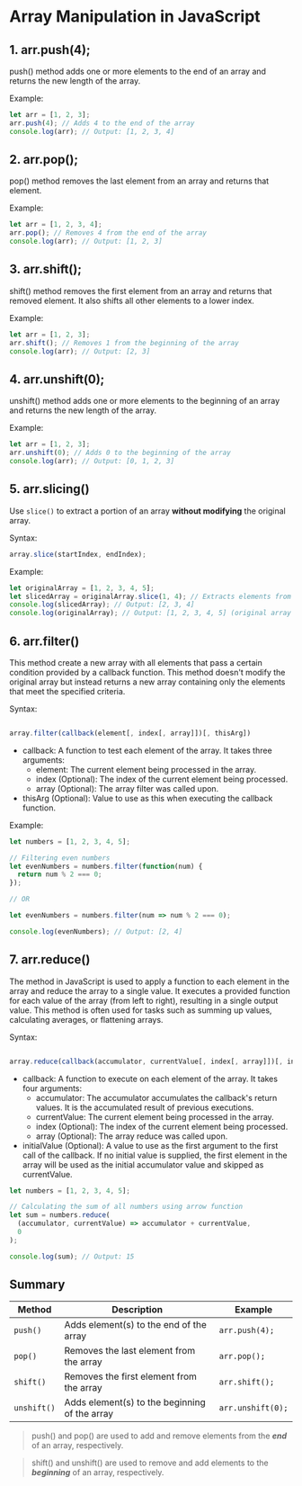 # Array Manipulation in JavaScript

## 1. arr.push(4);

push() method adds one or more elements to the end of an array and returns the new length of the array.

Example:

```javascript
let arr = [1, 2, 3];
arr.push(4); // Adds 4 to the end of the array
console.log(arr); // Output: [1, 2, 3, 4]
```

## 2. arr.pop();

pop() method removes the last element from an array and returns that element.

Example:

```javascript
let arr = [1, 2, 3, 4];
arr.pop(); // Removes 4 from the end of the array
console.log(arr); // Output: [1, 2, 3]
```

## 3. arr.shift();

shift() method removes the first element from an array and returns that removed element. It also shifts all other elements to a lower index.

Example:

```javascript
let arr = [1, 2, 3];
arr.shift(); // Removes 1 from the beginning of the array
console.log(arr); // Output: [2, 3]
```

## 4. arr.unshift(0);

unshift() method adds one or more elements to the beginning of an array and returns the new length of the array.

Example:

```javascript
let arr = [1, 2, 3];
arr.unshift(0); // Adds 0 to the beginning of the array
console.log(arr); // Output: [0, 1, 2, 3]
```

## 5. arr.slicing()

Use `slice()` to extract a portion of an array **without modifying** the original array.

Syntax:

```javascript
array.slice(startIndex, endIndex);
```

Example:

```javascript
let originalArray = [1, 2, 3, 4, 5];
let slicedArray = originalArray.slice(1, 4); // Extracts elements from index 1 to 3
console.log(slicedArray); // Output: [2, 3, 4]
console.log(originalArray); // Output: [1, 2, 3, 4, 5] (original array remains unchanged)
```

## 6. arr.filter()

This method create a new array with all elements that pass a certain condition provided by a callback function. This method doesn't modify the original array but instead returns a new array containing only the elements that meet the specified criteria.

Syntax:

```javascript

array.filter(callback(element[, index[, array]])[, thisArg])
```

- callback: A function to test each element of the array. It takes three arguments:
  - element: The current element being processed in the array.
  - index (Optional): The index of the current element being processed.
  - array (Optional): The array filter was called upon.
- thisArg (Optional): Value to use as this when executing the callback function.

Example:

```JavaScript
let numbers = [1, 2, 3, 4, 5];

// Filtering even numbers
let evenNumbers = numbers.filter(function(num) {
  return num % 2 === 0;
});

// OR

let evenNumbers = numbers.filter(num => num % 2 === 0);

console.log(evenNumbers); // Output: [2, 4]

```

## 7. arr.reduce()

The method in JavaScript is used to apply a function to each element in the array and reduce the array to a single value. It executes a provided function for each value of the array (from left to right), resulting in a single output value. This method is often used for tasks such as summing up values, calculating averages, or flattening arrays.

Syntax:

```javascript

array.reduce(callback(accumulator, currentValue[, index[, array]])[, initialValue])
```

- callback: A function to execute on each element of the array. It takes four arguments:
  - accumulator: The accumulator accumulates the callback's return values. It is the accumulated result of previous executions.
  - currentValue: The current element being processed in the array.
  - index (Optional): The index of the current element being processed.
  - array (Optional): The array reduce was called upon.
- initialValue (Optional): A value to use as the first argument to the first call of the callback. If no initial value is supplied, the first element in the array will be used as the initial accumulator value and skipped as currentValue.

```javascript
let numbers = [1, 2, 3, 4, 5];

// Calculating the sum of all numbers using arrow function
let sum = numbers.reduce(
  (accumulator, currentValue) => accumulator + currentValue,
  0
);

console.log(sum); // Output: 15
```

## Summary

| Method      | Description                                   | Example           |
| ----------- | --------------------------------------------- | ----------------- |
| `push()`    | Adds element(s) to the end of the array       | `arr.push(4);`    |
| `pop()`     | Removes the last element from the array       | `arr.pop();`      |
| `shift()`   | Removes the first element from the array      | `arr.shift();`    |
| `unshift()` | Adds element(s) to the beginning of the array | `arr.unshift(0);` |

> push() and pop() are used to add and remove elements from the **_end_** of an array, respectively.

> shift() and unshift() are used to remove and add elements to the **_beginning_** of an array, respectively.
